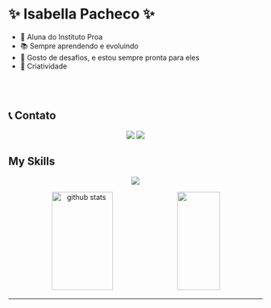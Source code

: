 

<h1>✨ Isabella Pacheco ✨</h1>

- 💙 Aluna do Instituto Proa
- 📚 Sempre aprendendo e evoluindo
- 🧠 Gosto de desafios, e estou sempre pronta para eles
- 🌟 Criatividade

<br> <br>

<h2> 📞 Contato </h2>
 <p align="center">
    <a href="https://www.linkedin.com/in/isabella-pacheco-2a5a42259/"><img src="https://skillicons.dev/icons?i=linkedin"></a>
    <a href="https://www.instagram.com/bella_isaisa/"><img src="https://skillicons.dev/icons?i=instagram"></a>
  </p>

<h2>My Skills</h2>
 <p align="center">
    <img src="https://skillicons.dev/icons?i=html,css,javascript,react">
  </p>
 
<div align="center">  
  <img width="49%" height="195px" src="https://github-readme-stats.vercel.app/api?username=IsabellaPachec&show_icons=true&count_private=true&hide_border=true&title_color=00bfbf&icon_color=00bfbf&text_color=c9d1d9&bg_color=0d1117" alt="github stats" /> 
  <img width="41%" height="195px" src="https://github-readme-stats.vercel.app/api/top-langs/?username=IsabellaPachec&layout=compact&hide_border=true&title_color=00bfbf&text_color=00bfbf&bg_color=0d1117" />
</div>

<hr>

